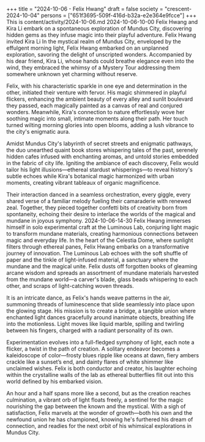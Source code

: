 +++
title = "2024-10-06 - Felix Hwang"
draft = false
society = "crescent-2024-10-04"
persons = ["651f3695-509f-416d-b32a-e2e364e9fcce"]
+++
This is content/activity/2024-10-06.md
2024-10-06-10-00
Felix Hwang and Kira Li embark on a spontaneous exploration of Mundus City, discovering hidden gems as they infuse magic into their playful adventure.
Felix Hwang invited Kira Li
In the mystical realm of Mundus City, enveloped by the effulgent morning light, Felix Hwang embarked on an unplanned exploration, savoring the delight of unscripted wonders. Accompanied by his dear friend, Kira Li, whose hands could breathe elegance even into the wind, they embraced the whimsy of a Mystery Tour addressing them somewhere unknown yet charming without reserve.

Felix, with his characteristic sparkle in one eye and determination in the other, initiated their venture with fervor. His magic shimmered in playful flickers, enhancing the ambient beauty of every alley and sunlit boulevard they passed, each magically painted as a canvas of real and conjured wonders. Meanwhile, Kira's connection to nature effortlessly wove her soothing magic into small, intimate moments along their path. Her touch turned wilting morning glories into open blooms, adding a lush vibrance to the city's enigmatic aura.

Amidst Mundus City's labyrinth of secret streets and enigmatic pathways, the duo unearthed quaint book stores whispering tales of the past, serenely hidden cafes infused with enchanting aromas, and untold stories embedded in the fabric of city life. Igniting the ambiance of each discovery, Felix would tailor his light illusions—ethereal stardust whisperings—to reveal history's subtle echoes while Kira's botanical magic harmonized with urban moments, creating vibrant tableaux of organic magnificence.

Their interaction danced in a seamless orchestration, every giggle, every shared verse of a familiar melody fueling their camaraderie with renewed zeal. Together, they pieced together confetti bits of creativity born from spontaneity, echoing their desire to interlace the worlds of the magical and mundane in joyous symphony.
2024-10-06-14-30
Felix Hwang immerses himself in solo experimental craft at the Luminous Lab, conjuring light magic to transform mundane materials, creating harmonious connections between magic and everyday life.
In the heart of the Celestia Dome, where sunlight filters through ethereal panes, Felix Hwang embarks on a transformative journey of innovation. The Luminous Lab echoes with the soft shuffle of paper and the tinkle of light-infused material, a sanctuary where the mundane and the magical unite. Felix dusts off forgotten books of gleaming arcane wisdom and spreads an assortment of mundane materials harvested from the mundane world—a carver's blade, glass beads whispering to each other, and scraps of light-catching woven threads.

It is an intricate dance, as Felix's hands weave patterns in the air, summoning threads of luminescence that slide seamlessly into place upon the glowing stage. His mission is to create a bridge, a tangible union where enchanted light dances gracefully around inanimate objects, breathing life into the motionless. Light moves like liquid marble, spilling and twirling between his fingers, charged with a radiant personality of its own.

Experimentation evolves into a full-fledged symphony of light, each note a flicker, a twist in the path of creation. A solitary endeavor becomes a kaleidoscope of color—frosty blues ripple like oceans at dawn, fiery ambers crackle like a sunset’s end, and dainty flares of white shimmer like unclaimed wishes. Felix is both conductor and creator, his laughter echoing within the crystalline walls of the lab as ethereal butterflies flit out into this world defined by his embarked vision. 

An hour and a half spans more like a second, but as the creation reaches culmination, a vibrant orb of light floats freely, a sentinel for the magic nourishing the gap between the known and the mystical. With a sigh of satisfaction, Felix marvels at the wonder of growth—both his own and the newfound union he has championed, knowing he's furthered his dream of connection, and readies for the next orbit of his whimsical explorations in Mundus City.

